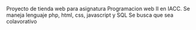 Proyecto de tienda web para asignatura Programacion web II en IACC.
Se maneja lenguaje php, html, css, javascript y SQL
Se busca que sea colavorativo
